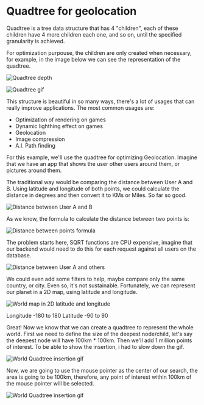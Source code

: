 # Quadtree for geolocation

Quadtree is a tree data structure that has 4 "children", each of these children have 4 more children each one, and so on, until the specified granularity is achieved.

For optimization purpouse, the children are only created when necessary, for example, in the image below we can see the representation of the quadtree.

![Quadtree depth](https://poppicture-57876.firebaseapp.com/quadtree/quadtree-depth.png)

![Quadtree gif](https://poppicture-57876.firebaseapp.com/quadtree/quadtree-mouse.gif)

This structure is beautiful in so many ways, there's a lot of usages that can really improve applications. The most common usages are:

* Optimization of rendering on games 
* Dynamic lighthing effect on games
* Geolocation
* Image compression
* A.I. Path finding

For this example, we'll use the quadtree for optimizing Geolocation. Imagine that we have an app that shows the user other users around them, or pictures around them.

The traditional way would be comparing the distance between User A and B. Using latitude and longitude of both points, we could calculate the distance in degrees and then convert it to KMs or Miles. So far so good.

![Distance between User A and B](https://poppicture-57876.firebaseapp.com/quadtree/step1.png)

As we know, the formula to calculate the distance between two points is:

![Distance between points formula](https://poppicture-57876.firebaseapp.com/quadtree/dbtpformula.png)

The problem starts here, SQRT functions are CPU expensive, imagine that our backend would need to do this for each request against all users on the database. 


![Distance between User A and others](https://poppicture-57876.firebaseapp.com/quadtree/step2.png)


We could even add some filters to help, maybe compare only the same country, or city. Even so, it's not sustainable.
Fortunately, we can represent our planet in a 2D map, using latitude and longitude.


![World map in 2D latitude and longitude](http://cse.ssl.berkeley.edu/segwayEd/lessons/search_ice_snow/worldmapL.gif)


Longitude -180 to 180
Latitude -90 to 90

Great! Now we know that we can create a quadtree to represent the whole world. First we need to define the size of the deepest node/child, let's say the deepest node will have 100km * 100km. Then we'll add 1 million points of interest. To be able to show the insertion, i had to slow down the gif. 

![World Quadtree insertion gif](https://poppicture-57876.firebaseapp.com/quadtree/world-quadtree.gif)

Now, we are going to use the mouse pointer as the center of our search, the area is going to be 100km, therefore, any point of interest within 100km of the mouse pointer will be selected.

![World Quadtree insertion gif](https://poppicture-57876.firebaseapp.com/quadtree/world-quadtree-search.gif)
